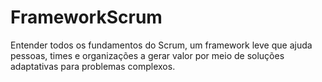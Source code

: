 # FrameworkScrum
Entender todos os fundamentos do Scrum, um framework leve que ajuda pessoas, times e organizações a gerar valor por meio de soluções adaptativas para problemas complexos.
